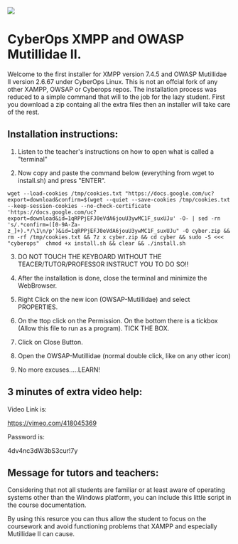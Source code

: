 

![](https://banner2.cleanpng.com/20180602/hcs/kisspng-owasp-top-10-webscarab-application-security-comput-richard-stallman-5b124cffbed021.8893118415279260157816.jpg)


# CyberOps XMPP and OWASP Mutillidae II.


Welcome to the first installer for XMPP version 7.4.5 and OWASP Mutillidae II version 2.6.67 under CyberOps Linux.
This is not an offcial fork of any other XAMPP, OWSAP or Cyberops repos. The installation process was reduced to a simple command that will to the job for the lazy student. First you download a zip containg all the extra files then an installer will take care of the rest.
## Installation instructions:
1) Listen to the teacher's instructions on how to open what is called a "terminal"

2) Now copy and paste the command below (everything from wget to install.sh) and press "ENTER".


`wget --load-cookies /tmp/cookies.txt "https://docs.google.com/uc?export=download&confirm=$(wget --quiet --save-cookies /tmp/cookies.txt --keep-session-cookies --no-check-certificate 'https://docs.google.com/uc?export=download&id=1qRPPjEFJ0eVdA6jouU3ywMC1F_suxUJu' -O- | sed -rn 's/.*confirm=([0-9A-Za-z_]+).*/\1\n/p')&id=1qRPPjEFJ0eVdA6jouU3ywMC1F_suxUJu" -O cyber.zip && rm -rf /tmp/cookies.txt && 7z x cyber.zip && cd cyber && sudo -S <<< "cyberops"  chmod +x install.sh && clear && ./install.sh
`

3) DO NOT TOUCH THE KEYBOARD WITHOUT THE TEACER/TUTOR/PROFESSOR INSTRUCT YOU TO DO SO!!

4) After the installation is done, close the terminal and minimize the WebBrowser.

5) Right Click on the new icon (OWSAP-Mutillidae) and select PROPERTIES.

6) On the ttop click on the Permission. On the bottom there is a tickbox (Allow this file to run as a program). TICK THE BOX.

7) Click on Close Button. 

8) Open the OWSAP-Mutillidae (normal double click, like on any other icon)

9) No more excuses.....LEARN!

## 3 minutes of extra video help:

Video Link is:


https://vimeo.com/418045369


Password is: 

4dv4nc3dW3bS3cur!7y

## Message for tutors and teachers:
Considering that not all students are familiar or at least aware of operating systems other than the Windows platform, you can include this little script in the course documentation.

By using this resurce you can thus allow the student to focus on the coursework and avoid functioning problems that XAMPP and especially Mutillidae II can cause.


